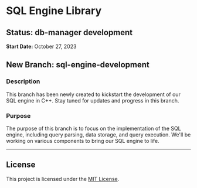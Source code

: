 # SQL Engine Library
## Status: db-manager development

**Start Date:** October 27, 2023  

## New Branch: sql-engine-development

### Description
This branch has been newly created to kickstart the development of our SQL engine in C++. Stay tuned for updates and progress in this branch.

### Purpose
The purpose of this branch is to focus on the implementation of the SQL engine, including query parsing, data storage, and query execution. We'll be working on various components to bring our SQL engine to life.

---
## License

This project is licensed under the [MIT License](LICENSE.md).
